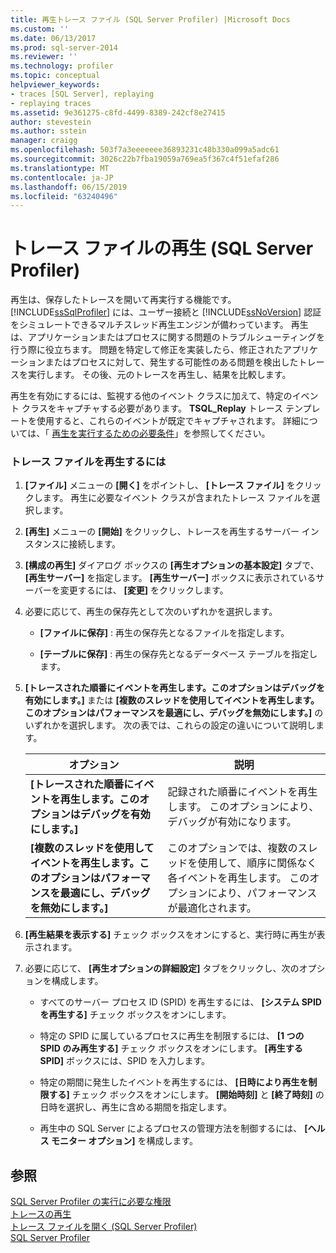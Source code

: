 ```yaml
---
title: 再生トレース ファイル (SQL Server Profiler) |Microsoft Docs
ms.custom: ''
ms.date: 06/13/2017
ms.prod: sql-server-2014
ms.reviewer: ''
ms.technology: profiler
ms.topic: conceptual
helpviewer_keywords:
- traces [SQL Server], replaying
- replaying traces
ms.assetid: 9e361275-c8fd-4499-8389-242cf8e27415
author: stevestein
ms.author: sstein
manager: craigg
ms.openlocfilehash: 503f7a3eeeeeee36893231c48b330a099a5adc61
ms.sourcegitcommit: 3026c22b7fba19059a769ea5f367c4f51efaf286
ms.translationtype: MT
ms.contentlocale: ja-JP
ms.lasthandoff: 06/15/2019
ms.locfileid: "63240496"
---
```

# <a name="replay-a-trace-file-sql-server-profiler"></a>トレース ファイルの再生 (SQL Server Profiler)
  再生は、保存したトレースを開いて再実行する機能です。 [!INCLUDE[ssSqlProfiler](../../includes/sssqlprofiler-md.md)] には、ユーザー接続と [!INCLUDE[ssNoVersion](../../includes/ssnoversion-md.md)] 認証をシミュレートできるマルチスレッド再生エンジンが備わっています。 再生は、アプリケーションまたはプロセスに関する問題のトラブルシューティングを行う際に役立ちます。 問題を特定して修正を実装したら、修正されたアプリケーションまたはプロセスに対して、発生する可能性のある問題を検出したトレースを実行します。 その後、元のトレースを再生し、結果を比較します。  
  
 再生を有効にするには、監視する他のイベント クラスに加えて、特定のイベント クラスをキャプチャする必要があります。 **TSQL_Replay** トレース テンプレートを使用すると、これらのイベントが既定でキャプチャされます。 詳細については、「 [再生を実行するための必要条件](replay-requirements.md)」を参照してください。  
  
### <a name="to-replay-a-trace-file"></a>トレース ファイルを再生するには  
  
1.  **[ファイル]** メニューの **[開く]** をポイントし、 **[トレース ファイル]** をクリックします。 再生に必要なイベント クラスが含まれたトレース ファイルを選択します。  
  
2.  **[再生]** メニューの **[開始]** をクリックし、トレースを再生するサーバー インスタンスに接続します。  
  
3.  **[構成の再生]** ダイアログ ボックスの **[再生オプションの基本設定]** タブで、 **[再生サーバー]** を指定します。 **[再生サーバー]** ボックスに表示されているサーバーを変更するには、 **[変更]** をクリックします。  
  
4.  必要に応じて、再生の保存先として次のいずれかを選択します。  
  
    -   **[ファイルに保存]** : 再生の保存先となるファイルを指定します。  
  
    -   **[テーブルに保存]** : 再生の保存先となるデータベース テーブルを指定します。  
  
5.  **[トレースされた順番にイベントを再生します。このオプションはデバッグを有効にします。]** または **[複数のスレッドを使用してイベントを再生します。このオプションはパフォーマンスを最適にし、デバッグを無効にします。]** のいずれかを選択します。 次の表では、これらの設定の違いについて説明します。  
  
    |オプション|説明|  
    |------------|-----------------|  
    |**[トレースされた順番にイベントを再生します。このオプションはデバッグを有効にします。]**|記録された順番にイベントを再生します。 このオプションにより、デバッグが有効になります。|  
    |**[複数のスレッドを使用してイベントを再生します。このオプションはパフォーマンスを最適にし、デバッグを無効にします。]**|このオプションでは、複数のスレッドを使用して、順序に関係なく各イベントを再生します。 このオプションにより、パフォーマンスが最適化されます。|  
  
6.  **[再生結果を表示する]** チェック ボックスをオンにすると、実行時に再生が表示されます。  
  
7.  必要に応じて、 **[再生オプションの詳細設定]** タブをクリックし、次のオプションを構成します。  
  
    -   すべてのサーバー プロセス ID (SPID) を再生するには、 **[システム SPID を再生する]** チェック ボックスをオンにします。  
  
    -   特定の SPID に属しているプロセスに再生を制限するには、 **[1 つの SPID のみ再生する]** チェック ボックスをオンにします。 **[再生する SPID]** ボックスには、SPID を入力します。  
  
    -   特定の期間に発生したイベントを再生するには、 **[日時により再生を制限する]** チェック ボックスをオンにします。 **[開始時刻]** と **[終了時刻]** の日時を選択し、再生に含める期間を指定します。  
  
    -   再生中の SQL Server によるプロセスの管理方法を制御するには、 **[ヘルス モニター オプション]** を構成します。  
  
## <a name="see-also"></a>参照  
 [SQL Server Profiler の実行に必要な権限](sql-server-profiler.md)   
 [トレースの再生](replay-traces.md)   
 [トレース ファイルを開く &#40;SQL Server Profiler&#41;](open-a-trace-file-sql-server-profiler.md)   
 [SQL Server Profiler](sql-server-profiler.md)  
  
  
